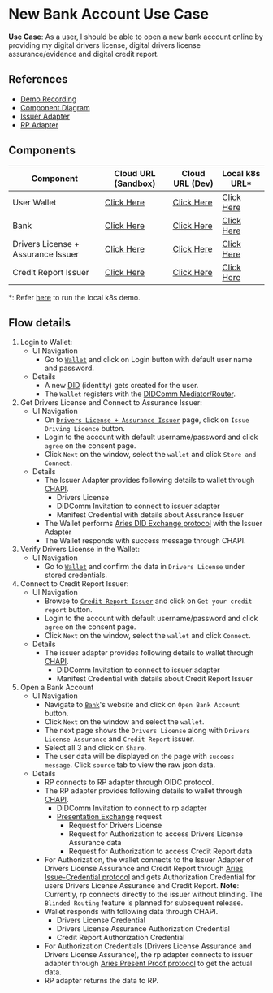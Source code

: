 # New Bank Account Use Case

**Use Case**: As a user, I should be able to open a new bank account online by providing my digital 
drivers license, digital drivers license assurance/evidence and digital credit report.

## References
- [Demo Recording](https://www.youtube.com/watch?v=0ZNmk6E2EFE&feature=youtu.be)
- [Component Diagram](../images/adapter_component_diagram.svg)
- [Issuer Adapter](https://github.com/trustbloc/edge-adapter/blob/main/docs/issuer/README.md)
- [RP Adapter](https://github.com/trustbloc/edge-adapter/blob/main/docs/rp/README.md)

## Components

| Component                          | Cloud URL (Sandbox)                                                    | Cloud URL (Dev)                                                    | Local k8s URL*                                                  |
|------------------------------------|------------------------------------------------------------------------|--------------------------------------------------------------------|-----------------------------------------------------------------|
| User Wallet                        | [Click Here](https://agent.sandbox.trustbloc.dev)                      | [Click Here](https://agent-ui.dev.trustbloc.dev)                   | [Click Here](https://wallet.local.trustbloc.dev)                |
| Bank                               | [Click Here](https://demo-verifier.sandbox.trustbloc.dev/bankaccount)  | [Click Here](https://demo-verifier.dev.trustbloc.dev/bankaccount)  | [Click Here](https://rp.local.trustbloc.dev/bankaccount)        |
| Drivers License + Assurance Issuer | [Click Here](https://demo-issuer.sandbox.trustbloc.dev/drivinglicense) | [Click Here](https://demo-issuer.dev.trustbloc.dev/drivinglicense) | [Click Here](https://issuer.local.trustbloc.dev/drivinglicense) |
| Credit Report Issuer               | [Click Here](https://demo-issuer.sandbox.trustbloc.dev/creditscore)    | [Click Here](https://demo-issuer.dev.trustbloc.dev/creditscore)    | [Click Here](https://issuer.local.trustbloc.dev/creditscore)    |

*: Refer [here](./../../README.md#deployment) to run the local k8s demo.

## Flow details
1. Login to Wallet:
   - UI Navigation 
     - Go to [`Wallet`](#components) and click on Login button with default user name and password.
   - Details 
     - A new [DID]((https://w3c.github.io/did-core/)) (identity) gets created for the user.
     - The `Wallet` registers with the [DIDComm Mediator/Router](https://github.com/hyperledger/aries-framework-go/blob/main/docs/didcomm_mediator.md).
1. Get Drivers License and Connect to Assurance Issuer: 
   - UI Navigation 
     - On [`Drivers License + Assurance Issuer`](#components) page, click on `Issue Driving Licence` button. 
     - Login to the account with default username/password and click `agree` on the consent page.
     - Click `Next` on the window, select the `wallet` and click `Store and Connect`.    
   - Details 
     - The Issuer Adapter provides following details to wallet through [CHAPI](https://w3c-ccg.github.io/credential-handler-api/).
         - Drivers License
         - DIDComm Invitation to connect to issuer adapter
         - Manifest Credential with details about Assurance Issuer
     - The Wallet performs [Aries DID Exchange protocol](https://github.com/hyperledger/aries-rfcs/tree/master/features/0023-did-exchange) with the Issuer Adapter
     - The Wallet responds with success message through CHAPI.
1. Verify Drivers License in the Wallet:
   - UI Navigation 
     - Go to [`Wallet`](#components) and confirm the data in `Drivers License` under stored credentials. 
1. Connect to Credit Report Issuer:
   - UI Navigation 
      - Browse to [`Credit Report Issuer`](#components) and click on `Get your credit report` button. 
      - Login to the account with default username/password and click `agree` on the consent page.
      - Click `Next` on the window, select the `wallet` and click `Connect`. 
   - Details 
     - The issuer adapter provides following details to wallet through [CHAPI](https://w3c-ccg.github.io/credential-handler-api/).
         - DIDComm Invitation to connect to issuer adapter
         - Manifest Credential with details about Credit Report Issuer
1. Open a Bank Account
   - UI Navigation 
      - Navigate to [`Bank`](#components)'s website and click on `Open Bank Account` button.
      - Click `Next` on the window and select the `wallet`.
      - The next page shows the `Drivers License` along with `Drivers License Assurance` and `Credit Report` issuer.
      - Select all 3 and click on `Share`.
      - The user data will be displayed on the page with `success message`. Click `source` tab to view the raw json data.
   - Details
     - RP connects to RP adapter through OIDC protocol. 
     - The RP adapter provides following details to wallet through [CHAPI](https://w3c-ccg.github.io/credential-handler-api/).
         - DIDComm Invitation to connect to rp adapter
         - [Presentation Exchange](https://identity.foundation/presentation-exchange/) request
            - Request for Drivers License
            - Request for Authorization to access Drivers License Assurance data
            - Request for Authorization to access Credit Report data
     - For Authorization, the wallet connects to the Issuer Adapter of Drivers License Assurance and Credit Report through 
       [Aries Issue-Credential protocol](https://github.com/hyperledger/aries-rfcs/tree/master/features/0453-issue-credential-v2) 
       and gets Authorization Credential for users Drivers License Assurance and Credit Report. **Note**: Currently, rp connects directly
       to the issuer without blinding. The `Blinded Routing` feature is planned for subsequent release.
     - Wallet responds with following data through CHAPI.
         - Drivers License Credential
         - Drivers License Assurance Authorization Credential
         - Credit Report Authorization Credential
     - For Authorization Credentials (Drivers License Assurance and Drivers License Assurance), the rp adapter connects to issuer
       adapter through [Aries Present Proof protocol](https://github.com/hyperledger/aries-rfcs/tree/master/features/0454-present-proof-v2) 
       to get the actual data.
     - RP adapter returns the data to RP.
     
